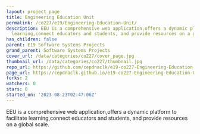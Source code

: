 ```yaml
---
layout: project_page
title: Engineering Education Unit
permalink: /co227/e19/Engineering-Education-Unit/
description: EEU is a comprehensive web application,offers a dynamic platform to facilitate
  learning,connect educators and students, and provide resources on a global scale.
has_children: false
parent: E19 Software Systems Projects
grand_parent: Software Systems Projects
cover_url: /data/categories/co227/cover_page.jpg
thumbnail_url: /data/categories/co227/thumbnail.jpg
repo_url: https://github.com/cepdnaclk/e19-co227-Engineering-Education-Unit
page_url: https://cepdnaclk.github.io/e19-co227-Engineering-Education-Unit
forks: 2
watchers: 0
stars: 0
started_on: '2023-08-23T02:47:06Z'
---
```


EEU is a comprehensive web application,offers a dynamic platform to facilitate learning,connect educators and students, and provide resources on a global scale.